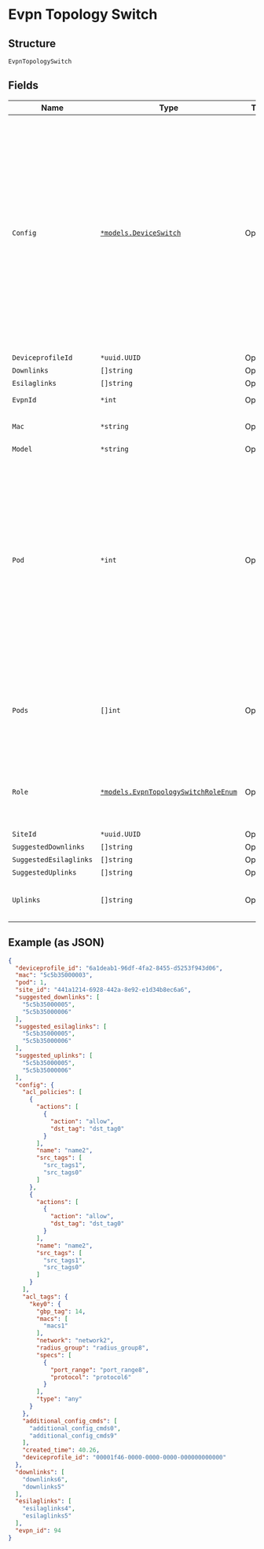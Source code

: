 
# Evpn Topology Switch

## Structure

`EvpnTopologySwitch`

## Fields

| Name | Type | Tags | Description |
|  --- | --- | --- | --- |
| `Config` | [`*models.DeviceSwitch`](../../doc/models/device-switch.md) | Optional | Switch Configuration.<br>You can configure `port_usages` and `networks` settings at the device level, but most of the time it's better use the Site Setting to achieve better consistency and be able to re-use the same settings across switches entries defined here will "replace" those defined in Site Setting/Network Template |
| `DeviceprofileId` | `*uuid.UUID` | Optional | - |
| `Downlinks` | `[]string` | Optional | - |
| `Esilaglinks` | `[]string` | Optional | - |
| `EvpnId` | `*int` | Optional | **Constraints**: `>= 1` |
| `Mac` | `*string` | Optional | **Constraints**: *Minimum Length*: `1` |
| `Model` | `*string` | Optional | - |
| `Pod` | `*int` | Optional | optionally, for distribution / access / esilag-access, they can be placed into different pods.<br>e.g.<br><br>* for CLOS, to group dist / access switches into pods<br>* for ERB/CRB, to group dist / esilag-access into pods<br>**Default**: `1`<br>**Constraints**: `>= 1`, `<= 255` |
| `Pods` | `[]int` | Optional | by default, core switches are assumed to be connecting all pods.<br>if you want to limit the pods, you can specify pods. |
| `Role` | [`*models.EvpnTopologySwitchRoleEnum`](../../doc/models/evpn-topology-switch-role-enum.md) | Optional | use `role`==`none` to remove a switch from the topology<br>**Constraints**: *Minimum Length*: `1` |
| `SiteId` | `*uuid.UUID` | Optional | - |
| `SuggestedDownlinks` | `[]string` | Optional | - |
| `SuggestedEsilaglinks` | `[]string` | Optional | - |
| `SuggestedUplinks` | `[]string` | Optional | - |
| `Uplinks` | `[]string` | Optional | if not specified in the request, suggested ones will be used |

## Example (as JSON)

```json
{
  "deviceprofile_id": "6a1deab1-96df-4fa2-8455-d5253f943d06",
  "mac": "5c5b35000003",
  "pod": 1,
  "site_id": "441a1214-6928-442a-8e92-e1d34b8ec6a6",
  "suggested_downlinks": [
    "5c5b35000005",
    "5c5b35000006"
  ],
  "suggested_esilaglinks": [
    "5c5b35000005",
    "5c5b35000006"
  ],
  "suggested_uplinks": [
    "5c5b35000005",
    "5c5b35000006"
  ],
  "config": {
    "acl_policies": [
      {
        "actions": [
          {
            "action": "allow",
            "dst_tag": "dst_tag0"
          }
        ],
        "name": "name2",
        "src_tags": [
          "src_tags1",
          "src_tags0"
        ]
      },
      {
        "actions": [
          {
            "action": "allow",
            "dst_tag": "dst_tag0"
          }
        ],
        "name": "name2",
        "src_tags": [
          "src_tags1",
          "src_tags0"
        ]
      }
    ],
    "acl_tags": {
      "key0": {
        "gbp_tag": 14,
        "macs": [
          "macs1"
        ],
        "network": "network2",
        "radius_group": "radius_group8",
        "specs": [
          {
            "port_range": "port_range8",
            "protocol": "protocol6"
          }
        ],
        "type": "any"
      }
    },
    "additional_config_cmds": [
      "additional_config_cmds0",
      "additional_config_cmds9"
    ],
    "created_time": 40.26,
    "deviceprofile_id": "00001f46-0000-0000-0000-000000000000"
  },
  "downlinks": [
    "downlinks6",
    "downlinks5"
  ],
  "esilaglinks": [
    "esilaglinks4",
    "esilaglinks5"
  ],
  "evpn_id": 94
}
```

